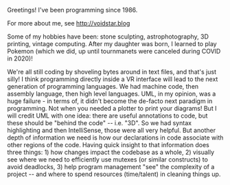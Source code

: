 Greetings!  I've been programming since 1986.

For more about me, see
http://voidstar.blog

Some of my hobbies have been: stone sculpting, astrophotography, 3D printing, vintage computing.  After my daughter was born, I learned to play Pokemon (which we did, up until tournmanets were canceled during COVID in 2020)!

We're all still coding by shoveling bytes around in text files, and that's just silly!   I think programming directly inside a VR interface will lead to the next generation of programming languages.  We had machine code, then assembly language, then high level languages.  UML, in my opinion, was a huge failure - in terms of, it didn't become the de-facto next paradigm in programming.  Not when you needed a plotter to print your diagrams!   But I will credit UML with one idea: there are useful annotations to code, but these should be "behind the code" -- i.e. "3D".   So we had syntax highlighting and then IntelliSense, those were all very helpful.   But another depth of information we need is how our declarations in code associate with other regions of the code.  Having quick insight to that information does three things: 1) how changes impact the codebase as a whole, 2) visually see where we need to efficiently use mutexes (or similar constructs) to avoid deadlocks, 3) help program management "see" the complexity of a project -- and where to spend resources (time/talent) in cleaning things up.
